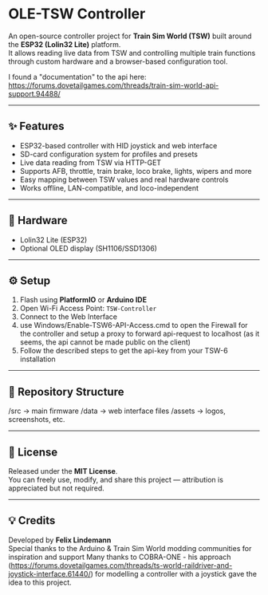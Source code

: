 # OLE-TSW Controller

An open-source controller project for **Train Sim World (TSW)** built around the **ESP32 (Lolin32 Lite)** platform.  
It allows reading live data from TSW and controlling multiple train functions through custom hardware and a browser-based configuration tool.

I found a "documentation" to the api here: https://forums.dovetailgames.com/threads/train-sim-world-api-support.94488/

---

## ✨ Features
- ESP32-based controller with HID joystick and web interface  
- SD-card configuration system for profiles and presets  
- Live data reading from TSW via HTTP-GET  
- Supports AFB, throttle, train brake, loco brake, lights, wipers and more  
- Easy mapping between TSW values and real hardware controls  
- Works offline, LAN-compatible, and loco-independent  

---

## 🧩 Hardware
- Lolin32 Lite (ESP32) 
- Optional OLED display (SH1106/SSD1306)   

---

## ⚙️ Setup
1. Flash using **PlatformIO** or **Arduino IDE**  
2. Open Wi-Fi Access Point: `TSW-Controller`  
3. Connect to the Web Interface  
4. use Windows/Enable-TSW6-API-Access.cmd to open the Firewall for the controller
   and setup a proxy to forward api-request to localhost 
   (as it seems, the api cannot be made public on the client)
5. Follow the described steps to get the api-key from your TSW-6 installation


---

## 📁 Repository Structure
/src → main firmware
/data → web interface files
/assets → logos, screenshots, etc.

---

## 📄 License
Released under the **MIT License**.  
You can freely use, modify, and share this project — attribution is appreciated but not required.  

---

## 💡 Credits
Developed by **Felix Lindemann**  
Special thanks to the Arduino & Train Sim World modding communities for inspiration and support
Many thanks to COBRA-ONE - his approach (https://forums.dovetailgames.com/threads/ts-world-raildriver-and-joystick-interface.61440/) 
for modelling a controller with a joystick gave the idea to this project. 
